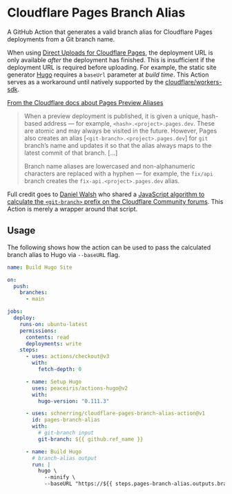 # Cloudflare Pages Branch Alias

A GitHub Action that generates a valid branch alias for Cloudflare Pages deployments from a Git branch name.

When using [Direct Uploads for Cloudflare Pages](https://developers.cloudflare.com/pages/platform/direct-upload/), the deployment URL is only available _after_ the deployment has finished. This is insufficient if the deployment URL is required before uploading. For example, the static site generator [Hugo](https://gohugo.io) requires a `baseUrl` parameter at _build time_. This Action serves as a workaround until natively supported by the [cloudflare/workers-sdk](https://github.com/cloudflare/workers-sdk/issues/2410).

[From the Cloudflare docs about Pages Preview Aliases](https://developers.cloudflare.com/pages/platform/preview-deployments/#preview-aliases)

> When a preview deployment is published, it is given a unique, hash-based address — for example, `<hash>.<project>.pages.dev`. These are atomic and may always be visited in the future. However, Pages also creates an alias [`<git-branch>.<project>.pages.dev`] for `git` branch’s name and updates it so that the alias always maps to the latest commit of that branch. [...]
>
> Branch name aliases are lowercased and non-alphanumeric characters are replaced with a hyphen — for example, the `fix/api` branch creates the `fix-api.<project>.pages.dev` alias.

Full credit goes to [Daniel Walsh](https://github.com/WalshyDev) who shared a [JavaScript algorithm to calculate the `<git-branch>` prefix on the Cloudflare Community forums](https://community.cloudflare.com/t/algorithm-to-generate-a-preview-dns-subdomain-from-a-branch-name/477633/2). This Action is merely a wrapper around that script.

## Usage

The following shows how the action can be used to pass the calculated branch alias to Hugo via `--baseURL` flag.

```yml
name: Build Hugo Site

on:
  push:
    branches:
      - main

jobs:
  deploy:
    runs-on: ubuntu-latest
    permissions:
      contents: read
      deployments: write
    steps:
      - uses: actions/checkout@v3
        with:
          fetch-depth: 0

      - name: Setup Hugo
        uses: peaceiris/actions-hugo@v2
        with:
          hugo-version: "0.111.3"

      - uses: schnerring/cloudflare-pages-branch-alias-action@v1
        id: pages-branch-alias
        with:
          # git-branch input
          git-branch: ${{ github.ref_name }}

      - name: Build Hugo
        # branch-alias output
        run: |
          hugo \
            --minify \
            --baseURL "https://${{ steps.pages-branch-alias.outputs.branch-alias }}.my-project.pages.dev"
```
